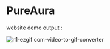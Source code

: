 # PureAura

website demo output : 

![n1-ezgif com-video-to-gif-converter](https://github.com/NimishaSabari/PureAura/assets/129221733/dfb18be1-d3e5-48cd-b30e-8f0d6993d320)
